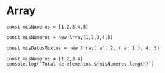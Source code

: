 # Array

```
const misNumeros = [1,2,3,4,5]
```

```
const misNumeros = new Array(1,2,3,4,5)
```

```
const misDatosMixtos = new Array('a', 2, { a: 1 }, 4, 5)
```

```
const misNumeros = [1,2,3,4]
console.log(`Total de elementos ${misNumeros.length}`)
```